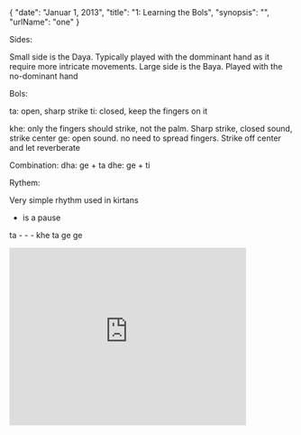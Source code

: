<data>
{
    "date": "Januar 1, 2013",
    "title": "1: Learning the Bols",
    "synopsis": "",
    "urlName": "one"
}
</data>

Sides:

Small side is the Daya. Typically played with the domminant hand as it require more intricate movements.
Large side is the Baya. Played with the no-dominant hand


Bols:

ta: open, sharp strike
ti: closed, keep the fingers on it

khe: only the fingers should strike, not the palm. Sharp strike, closed sound, strike center
ge: open sound. no need to spread fingers. Strike off center and let reverberate

Combination:
dha: ge + ta
dhe: ge + ti

Rythem:

Very simple rhythm used in kirtans

- is a pause

ta - - - 
khe ta ge ge


<iframe width="420" height="315" src="http://www.youtube.com/embed/7IhAMRLRS4Y" frameborder="0" allowfullscreen></iframe>
